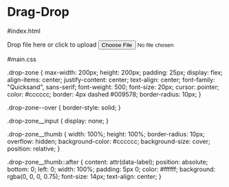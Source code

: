 # Drag-Drop

#index.html

<!DOCTYPE html>

<head>
  <title>Drag and Drop File Upload</title>
  <meta name="viewport" content="width=device-width, initial-scale=1.0">
  <meta charset="utf-8">
  <link rel="shortcut icon" href="/assets/favicon.ico">
  <link rel="stylesheet" href="./src/main.css">
</head>

<body>
  <div class="drop-zone">
    <span class="drop-zone__prompt">Drop file here or click to upload</span>
    <input type="file" name="myFile" class="drop-zone__input">
  </div>

  <script src="./src/main.js"></script>
</body>


#main.css

.drop-zone {
  max-width: 200px;
  height: 200px;
  padding: 25px;
  display: flex;
  align-items: center;
  justify-content: center;
  text-align: center;
  font-family: "Quicksand", sans-serif;
  font-weight: 500;
  font-size: 20px;
  cursor: pointer;
  color: #cccccc;
  border: 4px dashed #009578;
  border-radius: 10px;
}

.drop-zone--over {
  border-style: solid;
}

.drop-zone__input {
  display: none;
}

.drop-zone__thumb {
  width: 100%;
  height: 100%;
  border-radius: 10px;
  overflow: hidden;
  background-color: #cccccc;
  background-size: cover;
  position: relative;
}

.drop-zone__thumb::after {
  content: attr(data-label);
  position: absolute;
  bottom: 0;
  left: 0;
  width: 100%;
  padding: 5px 0;
  color: #ffffff;
  background: rgba(0, 0, 0, 0.75);
  font-size: 14px;
  text-align: center;
}

